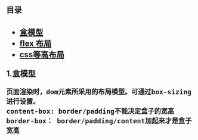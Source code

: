 <h2>目录<h2>

- <a href="#box">盒模型</a>
- <a href="https://github.com/boa182/css-memo/tree/master/flex%E5%B8%83%E5%B1%80">flex 布局</a>
- <a href="">css等高布局</a>


<p id="box">1.盒模型</p> 

```
页面渲染时，dom元素所采用的布局模型。可通过box-sizing进行设置。
content-box: border/padding不能决定盒子的宽高
border-box： border/padding/content加起来才是盒子宽高
```
